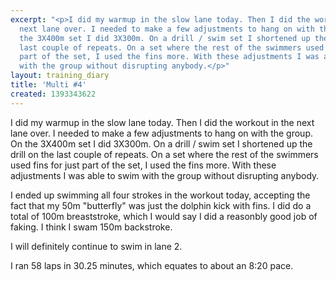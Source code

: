 ```yaml
---
excerpt: "<p>I did my warmup in the slow lane today. Then I did the workout in the
  next lane over. I needed to make a few adjustments to hang on with the group. On
  the 3X400m set I did 3X300m. On a drill / swim set I shortened up the drill on the
  last couple of repeats. On a set where the rest of the swimmers used fins for just
  part of the set, I used the fins more. With these adjustments I was able to swim
  with the group without disrupting anybody.</p>"
layout: training_diary
title: 'Multi #4'
created: 1393343622
---
```

<p>I did my warmup in the slow lane today. Then I did the workout in the next lane over. I needed to make a few adjustments to hang on with the group. On the 3X400m set I did 3X300m. On a drill / swim set I shortened up the drill on the last couple of repeats. On a set where the rest of the swimmers used fins for just part of the set, I used the fins more. With these adjustments I was able to swim with the group without disrupting anybody.</p><p>I ended up swimming all four strokes in the workout today, accepting the fact that my 50m "butterfly" was just the dolphin kick with fins. I did do a total of 100m breaststroke, which I would say I did a reasonbly good job of faking. I think I swam 150m backstroke.</p><p>I will definitely continue to swim in lane 2.</p><p>I ran 58 laps in 30.25 minutes, which equates to about an 8:20 pace.</p>
